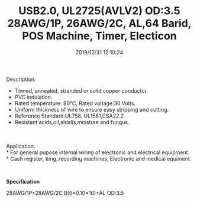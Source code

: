 ﻿---
layout: post 
title: USB2.0, UL2725(AVLV2) OD:3.5 28AWG/1P, 26AWG/2C, AL,64 Barid, POS Machine, Timer, Electicon
tags: USB2.0,cable
categories: wire-cable
overview: 28AWG/1P, 26AWG/2C, AL,64 Barid, POS Machine, Timer, Electicon
series: U20
part_number: A02725.USB2.0003
thumb_img: static/202006/203-thumb-20200629085510.jpg
image: static/202006/203-20200629085510.jpg
date: 2019/12/31 12:10:24
---


Description:<br />
* Tinned, annealed, stranded or solid copper conductor. <br />
* PVC indulation.<br />
* Rated temperature: 80℃, Rated voltage:30 Volts.<br />
* Uniform thickness of wire to ensure easy stripping and cutting.<br />
* Reference Standard:UL758, UL1581,CSA22.2 <br />
* Resistant acids,oil,aldalis,moisture and fungus. <br />
<br />
<br />
Application: <br />
* For general pupose internal wiring of electronic and electrical equipment.<br />
* Cash register, timg_recording machines, Electronic and medical equiment.
<p>
	<br />
</p>
<p>
	<b>Specification</b>
</p>
<p>
	28AWG/1P+28AWG/2C B(6*0.10*16)+AL OD:3.5
</p>
<p>
	<br />
</p>
